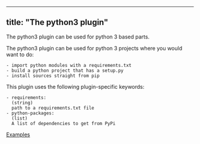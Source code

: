 
---
title: "The python3 plugin"
---

The python3 plugin can be used for python 3 based parts.

The python3 plugin can be used for python 3 projects where you would
want to do:

    - import python modules with a requirements.txt
    - build a python project that has a setup.py
    - install sources straight from pip

This plugin uses the following plugin-specific keywords:

    - requirements:
      (string)
      path to a requirements.txt file
    - python-packages:
      (list)
      A list of dependencies to get from PyPi

[Examples](https://github.com/search?o=desc&q=filename%3Asnapcraft.yaml+%22plugin%3A+python3%22+&s=indexed&type=Code&utf8=%E2%9C%93)
